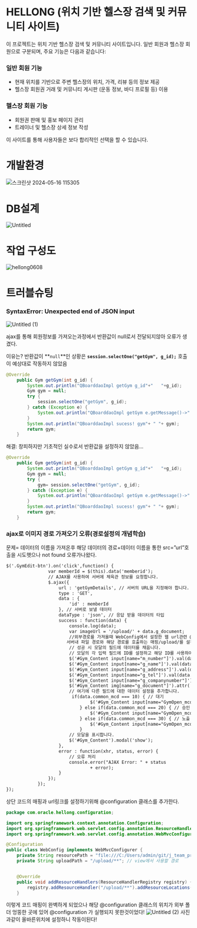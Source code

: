 # HELLONG (위치 기반 헬스장 검색 및 커뮤니티 사이트)

이 프로젝트는 위치 기반 헬스장 검색 및 커뮤니티 사이트입니다. 일반 회원과 헬스장 회원으로 구분되며, 주요 기능은 다음과 같습니다:

### 일반 회원 기능
- 현재 위치를 기반으로 주변 헬스장의 위치, 가격, 리뷰 등의 정보 제공
- 헬스장 회원권 거래 및 커뮤니티 게시판 (운동 정보, 바디 프로필 등) 이용

### 헬스장 회원 기능
- 회원권 판매 및 홍보 페이지 관리
- 트레이너 및 헬스장 상세 정보 작성

이 사이트를 통해 사용자들은 보다 합리적인 선택을 할 수 있습니다.

# 개발환경

![스크린샷 2024-05-16 115305](https://github.com/sucaund/Hellong/assets/139835601/60dbc9f3-a8de-4d04-8058-b6973c018bb4)

# DB설계

![Untitled](https://github.com/sucaund/Hellong/assets/139835601/5003cead-ca13-465c-baac-e37ef7bcdc5b)


# 작업 구성도

![hellong0608](https://github.com/sucaund/Hellong/assets/139835601/84f99c6b-b43d-4570-9133-0f5fabf74ab3)

# 트러블슈팅

### SyntaxError: Unexpected end of JSON input

![Untitled (1)](https://github.com/sucaund/Hellong/assets/139835601/284e2c8a-3b53-400f-877f-c779b16a99f3)


ajax를 통해 회원정보를 가져오는과정에서 반환값이 null로서 전달되지않아 오류가 생겼다.

이유는?
반환값이 **`null`**인 상황은 **`session.selectOne("getGym", g_id);`** 호출이 예상대로 작동하지 않았음

```java
@Override
	public Gym getGym(int g_id) {
		System.out.println("QBoarddaoImpl getGym g_id"+"   "+g_id);
		Gym gym = null;
		try {
			session.selectOne("getGym", g_id);
		} catch (Exception e) {
			System.out.println("QBoarddaoImpl getGym e.getMessage()->" + e.getMessage());
		}
		System.out.println("QBoarddaoImpl sucess! gym"+ " "+ gym);
		return gym;
	}
```


해결: 창피하지만 기초적인 실수로서 반환값을 설정하지 않았음...
```java
@Override
	public Gym getGym(int g_id) {
		System.out.println("QBoarddaoImpl getGym g_id"+"   "+g_id);
		Gym gym = null;
		try {
			gym= session.selectOne("getGym", g_id);
		} catch (Exception e) {
			System.out.println("QBoarddaoImpl getGym e.getMessage()->" + e.getMessage());
		}
		System.out.println("QBoarddaoImpl sucess! gym"+ " "+ gym);
		return gym;
	}
```



### ajax로 이미지 경로 가져오기 오류(경로설정의 개념학습)

문제= 데이터의 이름을 가져온후 해당 데이터의 경로+데이터 이름을 통한 src=”url”호출을 시도햇으나  not found 오류가나왔다.

```jsp
$('.GymEdit-btn').on('click',function() {
				var memberId = $(this).data('memberid');
				// AJAX를 사용하여 서버에 체육관 정보를 요청합니다.
				$.ajax({
					url : 'getGymDetails', // 서버의 URL을 지정해야 합니다.
					type : 'GET',
					data : {
						'id' : memberId
					}, // 서버로 보낼 데이터
					dataType : 'json', // 응답 받을 데이터의 타입
					success : function(data) {
						console.log(data);
						var imageUrl = '/upload/' + data.g_document;
                        //외부경로를 가져올때 WebConfig에서 설정한 웹 url관련 @configuration 설정에서
                       서버내 파일 경로와 해당 경로를 호출하는 매핑/upload/를 설정한다...
						// 성공 시 모달의 필드에 데이터를 채웁니다.
						// 모달의 각 입력 필드에 ID를 설정하고 해당 ID를 사용하여 값을 설정합니다.
						$('#Gym_Content input[name="m_number"]').val(data.m_number);//파트너 번호
						$('#Gym_Content input[name="g_name"]').val(data.g_name);//상호명
						$('#Gym_Content input[name="g_address"]').val(data.g_address);//주소
						$('#Gym_Content input[name="g_tel"]').val(data.g_tel);//전화번호
						$('#Gym_Content input[name="g_companynumber"]').val(data.g_companynumber);//사업자 등록번호
						$('#Gym_Content img[name="g_document"]').attr('src', imageUrl);//사업자 등록증
						// 여기에 다른 필드에 대한 데이터 설정을 추가합니다.
						 if(data.common_mcd === 10) { // 대기
						        $('#Gym_Content input[name="GymOpen_mcd"][value="10"]').prop('checked', true);
						    } else if(data.common_mcd === 20) { // 승인
						        $('#Gym_Content input[name="GymOpen_mcd"][value="20"]').prop('checked', true);
						    } else if(data.common_mcd === 30) { // 노출
						        $('#Gym_Content input[name="GymOpen_mcd"][value="30"]').prop('checked', true);
						    }
						// 모달을 표시합니다.
						$('#Gym_Content').modal('show');
					},
					error : function(xhr, status, error) {
						// 오류 처리
						console.error("AJAX Error: " + status
								+ error);
					}
				});
			});
});
```
상단 코드의 매핑과  url링크를  설정하기위해 @configuration 클래스를 추가한다.


```java
package com.oracle.hellong.configuration;

import org.springframework.context.annotation.Configuration;
import org.springframework.web.servlet.config.annotation.ResourceHandlerRegistry;
import org.springframework.web.servlet.config.annotation.WebMvcConfigurer;

@Configuration
public class WebConfig implements WebMvcConfigurer {
    private String resourcePath = "file:///C:/Users/admin/git/j_team_projects/hellong/uploads/";// 실제 파일 저장 경로 
    private String uploadPath = "/upload/**"; // view에서 사용할 경로


    @Override
    public void addResourceHandlers(ResourceHandlerRegistry registry) {
        registry.addResourceHandler("/upload/**").addResourceLocations("file:///C:/Users/admin/git/j_team_projects/hellong/uploads/");
    }
```
이렇게 코드 매핑이 완벽하게 되었으나 해당 @configuration 클래스의 위치가 외부 폴더 엉뚱한 곳에 있어 @configuration 가 실행되지 못한것이었다!
![Untitled (2)](https://github.com/sucaund/Hellong/assets/139835601/e9d49f71-a4f5-44fe-8ff8-85b81fe788d3)
사진과같이 올바른위치에 설정하니 작동이된다!

